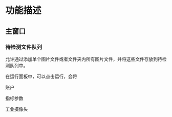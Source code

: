 # 功能描述

## 主窗口

### 待检测文件队列

允许通过添加单个图片文件或者文件夹内所有图片文件，并将这些文件存放到待检测队列中。

在运行面板中，可以点击运行，会将



账户

指标参数

工业摄像头


